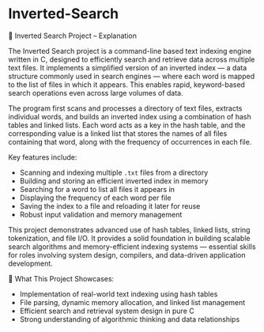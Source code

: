 # Inverted-Search

📘 Inverted Search Project – Explanation

The Inverted Search project is a command-line based text indexing engine written in C, designed to efficiently search and retrieve data across multiple text files. It implements a simplified version of an inverted index — a data structure commonly used in search engines — where each word is mapped to the list of files in which it appears. This enables rapid, keyword-based search operations even across large volumes of data.

The program first scans and processes a directory of text files, extracts individual words, and builds an inverted index using a combination of hash tables and linked lists. Each word acts as a key in the hash table, and the corresponding value is a linked list that stores the names of all files containing that word, along with the frequency of occurrences in each file.

Key features include:

- Scanning and indexing multiple `.txt` files from a directory
- Building and storing an efficient inverted index in memory
- Searching for a word to list all files it appears in
- Displaying the frequency of each word per file
- Saving the index to a file and reloading it later for reuse
- Robust input validation and memory management

This project demonstrates advanced use of hash tables, linked lists, string tokenization, and file I/O. It provides a solid foundation in building scalable search algorithms and memory-efficient indexing systems — essential skills for roles involving system design, compilers, and data-driven application development.

🔹 What This Project Showcases:

- Implementation of real-world text indexing using hash tables
- File parsing, dynamic memory allocation, and linked list management
- Efficient search and retrieval system design in pure C
- Strong understanding of algorithmic thinking and data relationships

